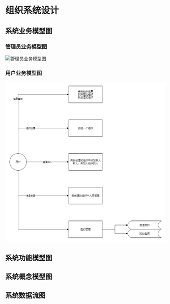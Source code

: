 # 组织系统设计
## 系统业务模型图
### 管理员业务模型图
![管理员业务模型图](assert/org-business-adminEntity.jpg)
### 用户业务模型图
![用户业务模型图](assert/org-business-user.jpg)

## 系统功能模型图
## 系统概念模型图
## 系统数据流图